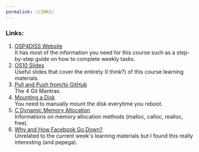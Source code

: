 ```yaml
---
permalink: /LINKS/
---
```

### Links:
1. [OSP4DISS Website](https://osp4diss.vlsm.org/)<br>
It has most of the information you need for this course such as a step-by-step guide on how to complete weekly tasks.<br>
2. [OS10 Slides](https://www.os-book.com/OS10/slide-dir/)<br>
Useful slides that cover the entirety (I think?) of this course learning materials.<br>
3. [Pull and Push from/to GitHub](https://osp4diss.vlsm.org/osp-114.html)<br>
The 4 Git Mantras.
4. [Mounting a Disk](https://osp4diss.vlsm.org/W03-03.html)<br>
You need to manually mount the disk everytime you reboot.
5. [C Dynamic Memory Allocation](https://www.programiz.com/c-programming/c-dynamic-memory-allocation)<br>
Informations on memory allocation methods (malloc, calloc, realloc, free).
6. [Why and How Facebook Go Down?](https://youtu.be/Bie32IZlMtY)<br>
Unrelated to the current week's learning materials but I found this really interesting (and pepega).
